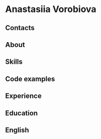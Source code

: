 # Anastasiia Vorobiova

## Contacts

## About

## Skills

## Code examples

## Experience

## Education

## English
